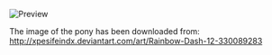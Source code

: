 ![Preview](https://raw.github.com/GNU-Pony/artwork/master/SYSLINUX/vesamenu/4:3/rainbow-dash+fly/preview.png)

The image of the pony has been downloaded from:
    http://xpesifeindx.deviantart.com/art/Rainbow-Dash-12-330089283
